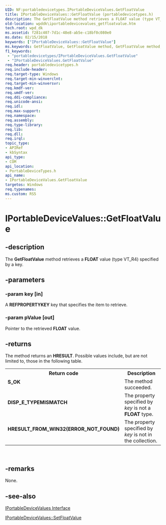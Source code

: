 ```yaml
---
UID: NF:portabledevicetypes.IPortableDeviceValues.GetFloatValue
title: IPortableDeviceValues::GetFloatValue (portabledevicetypes.h)
description: The GetFloatValue method retrieves a FLOAT value (type VT_R4) specified by a key.
old-location: wpddk\iportabledevicevalues_getfloatvalue.htm
tech.root: wpd_dk
ms.assetid: f281c407-7d1c-48e8-ab5e-c18bf0c080e0
ms.date: 02/15/2018
keywords: ["IPortableDeviceValues::GetFloatValue"]
ms.keywords: GetFloatValue, GetFloatValue method, GetFloatValue method,IPortableDeviceValues interface, IPortableDeviceValues interface,GetFloatValue method, IPortableDeviceValues.GetFloatValue, IPortableDeviceValues::GetFloatValue, IPortableDeviceValuesGetFloatValue, portabledevicetypes/IPortableDeviceValues::GetFloatValue, wpddk.iportabledevicevalues_getfloatvalue
f1_keywords:
 - "portabledevicetypes/IPortableDeviceValues.GetFloatValue"
 - "IPortableDeviceValues.GetFloatValue"
req.header: portabledevicetypes.h
req.include-header: 
req.target-type: Windows
req.target-min-winverclnt: 
req.target-min-winversvr: 
req.kmdf-ver: 
req.umdf-ver: 
req.ddi-compliance: 
req.unicode-ansi: 
req.idl: 
req.max-support: 
req.namespace: 
req.assembly: 
req.type-library: 
req.lib: 
req.dll: 
req.irql: 
topic_type:
- APIRef
- kbSyntax
api_type:
- COM
api_location:
- PortableDeviceTypes.h
api_name:
- IPortableDeviceValues.GetFloatValue
targetos: Windows
req.typenames: 
ms.custom: RS5
---
```


# IPortableDeviceValues::GetFloatValue


## -description



The <b>GetFloatValue</b> method retrieves a <b>FLOAT</b> value (type VT_R4) specified by a key.




## -parameters




### -param key [in]

A <b>REFPROPERTYKEY</b> key that specifies the item to retrieve.


### -param pValue [out]

Pointer to the retrieved <b>FLOAT</b> value.


## -returns



The method returns an <b>HRESULT</b>. Possible values include, but are not limited to, those in the following table.

<table>
<tr>
<th>Return code</th>
<th>Description</th>
</tr>
<tr>
<td width="40%">
<dl>
<dt><b>S_OK</b></dt>
</dl>
</td>
<td width="60%">
The method succeeded.

</td>
</tr>
<tr>
<td width="40%">
<dl>
<dt><b>DISP_E_TYPEMISMATCH</b></dt>
</dl>
</td>
<td width="60%">
The property specified by <i>key</i> is not a <b>FLOAT</b> type.

</td>
</tr>
<tr>
<td width="40%">
<dl>
<dt><b>HRESULT_FROM_WIN32(ERROR_NOT_FOUND)</b></dt>
</dl>
</td>
<td width="60%">
The property specified by <i>key</i> is not in the collection.

</td>
</tr>
</table>
 




## -remarks



None.




## -see-also




<a href="https://docs.microsoft.com/windows-hardware/drivers/ddi/portabledevicetypes/nn-portabledevicetypes-iportabledevicevalues">IPortableDeviceValues Interface</a>



<a href="https://docs.microsoft.com/windows-hardware/drivers/ddi/portabledevicetypes/nf-portabledevicetypes-iportabledevicevalues-setfloatvalue">IPortableDeviceValues::SetFloatValue</a>
 

 

